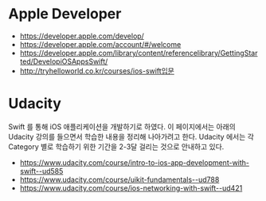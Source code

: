 
# Apple Developer

- https://developer.apple.com/develop/
- https://developer.apple.com/account/#/welcome 
- https://developer.apple.com/library/content/referencelibrary/GettingStarted/DevelopiOSAppsSwift/
- http://tryhelloworld.co.kr/courses/ios-swift입문

# Udacity

Swift 를 통해 iOS 애플리케이션을 개발하기로 하였다. 이 페이지에서는 아래의 Udacity 강의를 들으면서 학습한 내용을 정리해 나아가려고 한다.
Udacity 에서는 각 Category 별로 학습하기 위한 기간을 2-3달 걸리는 것으로 안내하고 있다. 

- https://www.udacity.com/course/intro-to-ios-app-development-with-swift--ud585
- https://www.udacity.com/course/uikit-fundamentals--ud788
- https://www.udacity.com/course/ios-networking-with-swift--ud421


